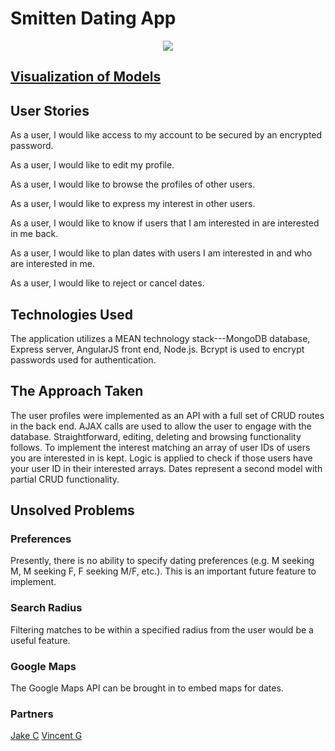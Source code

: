 # Smitten Dating App

<p align="center">
<img src="smitten.gif" />
</p>

## [Visualization of Models](https://embed.coggle.it/diagram/XF2xTdGoMaOXEI7M/4a25f54331fed3b9886a164ce2369d8d2cdc25a2d3f9ae833744c47feb73f1df)

## User Stories

As a user, I would like access to my account to be secured by an encrypted password.

As a user, I would like to edit my profile.

As a user, I would like to browse the profiles of other users.

As a user, I would like to express my interest in other users.

As a user, I would like to know if users that I am interested in are interested in me back.

As a user, I would like to plan dates with users I am interested in and who are interested in me.

As a user, I would like to reject or cancel dates.

## Technologies Used

The application utilizes a MEAN technology stack---MongoDB database, Express server, AngularJS front end, Node.js. Bcrypt is used to encrypt passwords used for authentication.

## The Approach Taken

The user profiles were implemented as an API with a full set of CRUD routes in the back end. AJAX calls are used to allow the user to engage with the database. Straightforward, editing, deleting and browsing functionality follows. To implement the interest matching an array of user IDs of users you are interested in is kept. Logic is applied to check if those users have your user ID in their interested arrays. Dates represent a second model with partial CRUD functionality.

## Unsolved Problems

### Preferences

Presently, there is no ability to specify dating preferences (e.g. M seeking M, M seeking F, F seeking M/F, etc.). This is an important future feature to implement.

### Search Radius

Filtering matches to be within a specified radius from the user would be a useful feature.

### Google Maps

The Google Maps API can be brought in to embed maps for dates.

### Partners

[Jake C](https://github.com/jakec888)
[Vincent G](https://github.com/vincentgu818)

